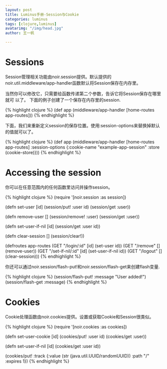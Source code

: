 ```yaml
---
layout: post
title: Luminus手册-Session与Cookie
categories: luminus
tags: [clojure,luminus]
avatarimg: "/img/head.jpg"
author: 王一帆

---
```

Sessions
========

Session管理相关功能由noir.session提供。默认提供的noir.util.middleware/app-handler函数默认将Session保存在内存里。

当然你可以修改它，只需要给函数传递第二个参数，告诉它将Session保存在哪里就可
以了。 下面的例子创建了一个保存在内存里的session.

{% highlight clojure %}
(def app (middleware/app-handler [home-routes app-routes]))
{% endhighlight %}

下面，我们来重新定义session的保存位置。使用:session-options来替换掉默认的值就可以了。

{% highlight clojure %}
(def app
  (middleware/app-handler
    [home-routes app-routes]
    :session-options {:cookie-name "example-app-session"
                      :store (cookie-store)}))
{% endhighlight %}

Accessing the session
=====================

你可以在任意范围内的任何函数里访问并操作session。

{% highlight clojure %}
(require '[noir.session :as session])

(defn set-user [id]
  (session/put! :user id)
  (session/get :user))

(defn remove-user []
  (session/remove! :user)
  (session/get :user))

(defn set-user-if-nil [id]
  (session/get :user id))

(defn clear-session []
  (session/clear!))

(defroutes app-routes
  (GET "/login/:id" [id] (set-user id))
  (GET "/remove" [] (remove-user))
  (GET "/set-if-nil/:id" [id] (set-user-if-nil id))
  (GET "/logout" [] (clear-session)))
{% endhighlight %}

你还可以通过noir.session/flash-put!和noir.session/flash-get来创建flash变量.

{% highlight clojure %}
(session/flash-put! :message "User added!")
(session/flash-get :message)
{% endhighlight %}

<!-- more -->

Cookies
=======

Cookie处理函数由noir.cookies提供。设置或获取Cookie和Session很类似。

{% highlight clojure %}
(require '[noir.cookies :as cookies])

(defn set-user-cookie [id]
  (cookies/put! :user id)
  (cookies/get :user))

(defn set-user-if-nil [id]
  (cookies/get :user id))

(cookies/put! :track
              {:value (str (java.util.UUID/randomUUID))
              :path "/"
              :expires 1})
{% endhighlight %}
